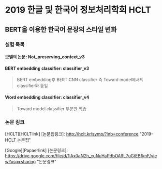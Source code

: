 # 2019 한글 및 한국어 정보처리학회 HCLT
## BERT을 이용한 한국어 문장의 스타일 변화

### 실험 목록
#### 모델의 논문: Not_preserving_context_v3

#### BERT embedding classifier: classifier_v3
> BERT embedding후 BERT CNN classifier
> 즉 Toward model에서의 classifier와 동일

#### Word embedding classifier: classifier_v4 
> Toward model classifier 부분만 학습

### 논문 링크
[HCLT][HCLTlink]
[논문집링크]: http://hclt.kr/symp/?lnb=conference "2019-HCLT 논문집"

[Google][Papaerlink]
[논문링크]: https://drive.google.com/file/d/1lAx0aN2h_cuNuHaPdbOA9L7uGtEBfknF/view?usp=sharing "논문링크"